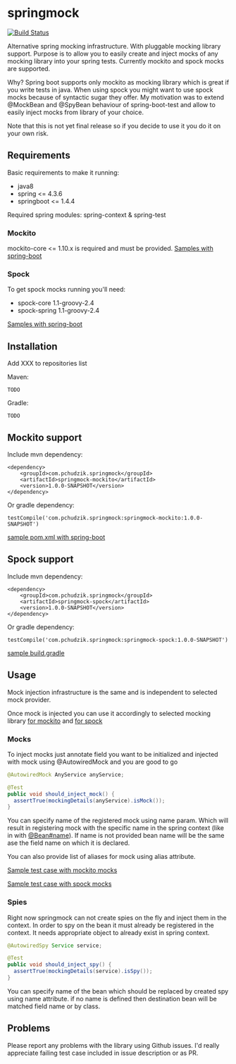 # springmock

[![Build Status](https://travis-ci.org/pchudzik/springmock.svg?branch=master)](https://travis-ci.org/pchudzik/springmock)

Alternative spring mocking infrastructure. With pluggable mocking library support. Purpose is to
allow you to easily create and inject mocks of any mocking library into your spring tests. Currently
mockito and spock mocks are supported.

Why? Spring boot supports only mockito as mocking library which is great if you write tests in java.
When using spock you might want to use spock mocks because of syntactic sugar they offer. My
motivation was to extend @MockBean and @SpyBean behaviour of spring-boot-test and allow to easily
inject mocks from library of your choice.

Note that this is not yet final release so if you decide to use it you do it on your own risk.

## Requirements

Basic requirements to make it running:

* java8
* spring <= 4.3.6
* springboot <= 1.4.4

Required spring modules: spring-context & spring-test

### Mockito

mockito-core <= 1.10.x is required and must be provided. [Samples with spring-boot](samples/mockito-samples)

### Spock

To get spock mocks running you'll need:

* spock-core 1.1-groovy-2.4
* spock-spring 1.1-groovy-2.4

[Samples with spring-boot](samples/spock-samples)

## Installation

Add XXX to repositories list

Maven:
```
TODO
```

Gradle:
```
TODO
```

## Mockito support

Include mvn dependency:
```
<dependency>
	<groupId>com.pchudzik.springmock</groupId>
	<artifactId>springmock-mockito</artifactId>
	<version>1.0.0-SNAPSHOT</version>
</dependency>
```

Or gradle dependency:

```
testCompile('com.pchudzik.springmock:springmock-mockito:1.0.0-SNAPSHOT')
```

[sample pom.xml with spring-boot](samples/mockito-samples/pom.xml)

## Spock support

Include mvn dependency:
```
<dependency>
	<groupId>com.pchudzik.springmock</groupId>
	<artifactId>springmock-spock</artifactId>
	<version>1.0.0-SNAPSHOT</version>
</dependency>
```

Or gradle dependency:

```
testCompile('com.pchudzik.springmock:springmock-spock:1.0.0-SNAPSHOT')
```

[sample build.gradle](samples/spock-samples/build.gradle)

## Usage

Mock injection infrastructure is the same and is independent to selected mock provider.

Once mock is injected you can use it accordingly to selected mocking library [for
mockito](samples/mockito-samples/src/test/java/com/pchudzik/springmock/samples/mockito/MockitoSamplesApplicationTests.java)
and [for
spock](samples/spock-samples/src/test/groovy/com/pchudzik/springmock/samples/spock/SpockSamplesApplicationTest.groovy)

### Mocks

To inject mocks just annotate field you want to be initialized and injected with mock using @AutowiredMock and you are
good to go

```java
@AutowiredMock AnyService anyService;

@Test
public void should_inject_mock() {
  assertTrue(mockingDetails(anyService).isMock());
}
```

You can specify name of the registered mock using name param. Which will result in registering mock with the specific
name in the spring context (like in with
[@Bean#name](https://docs.spring.io/spring/docs/current/javadoc-api/org/springframework/context/annotation/Bean.html#name--)).
If name is not provided bean name will be the same ase the field name on which it is declared.

You can also provide list of aliases for mock using alias attribute.

[Sample test case with mockito mocks](samples/mockito-samples/src/test/java/com/pchudzik/springmock/samples/mockito/MockitoSamplesApplicationTests.java)

[Sample test case with spock mocks](samples/spock-samples/src/test/groovy/com/pchudzik/springmock/samples/spock/SpockSamplesApplicationTest.groovy)

### Spies

Right now springmock can not create spies on the fly and inject them in the context. In order to spy on the bean it must
already be registered in the context. It needs appropriate object to already exist in spring context.

```java
@AutowiredSpy Service service;

@Test
public void should_inject_spy() {
  assertTrue(mockingDetails(service).isSpy());
}
```

You can specify name of the bean which should be replaced by created spy using name attribute. if no name is defined
then destination bean will be matched field name or by class.

## Problems

Please report any problems with the library using Github issues. I'd really appreciate failing test case included in
issue description or as PR.
